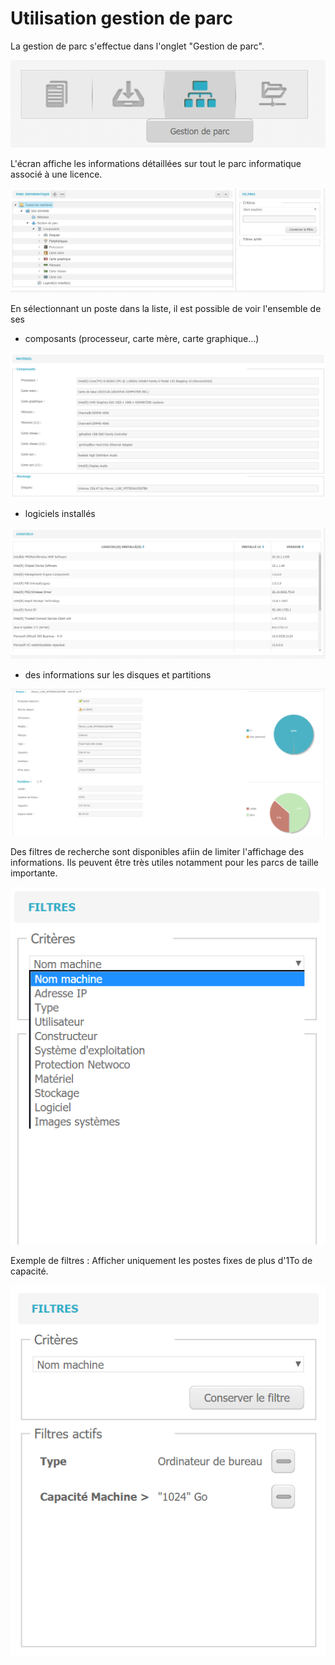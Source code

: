 # Utilisation gestion de parc

 La gestion de parc s'effectue dans l'onglet "Gestion de parc".

![](.gitbook/assets/onglet-gestionnaire-de-parc.PNG)

L'écran affiche les informations détaillées sur tout le parc informatique associé à une licence.

![](.gitbook/assets/gestion-de-parc-pc.PNG)

En sélectionnant un poste dans la liste, il est possible de voir l'ensemble de ses 

* composants \(processeur, carte mère, carte graphique...\)

![](.gitbook/assets/gestion-de-parc-materiel.PNG)

* logiciels installés

![](.gitbook/assets/gestion-de-parc-logiciel.PNG)

* des informations sur les disques et partitions

![](.gitbook/assets/gestion-de-parc-disque.PNG)

Des filtres de recherche sont disponibles afiin de limiter l'affichage des informations. Ils peuvent être très utiles notamment pour les parcs de taille importante.

![](.gitbook/assets/gestion-de-parc-filtres.png)

Exemple de filtres : Afficher uniquement les postes fixes de plus d'1To de capacité.

![](.gitbook/assets/gestion-de-parc-filtres-exemple.PNG)


